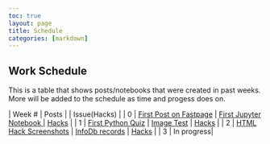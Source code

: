 ```yaml
---
toc: true
layout: page
title: Schedule
categories: [markdown]
---
```


## Work Schedule

This is a table that shows posts/notebooks that were created in past weeks. More will be added to the schedule as time and progess does on.

| Week # | Posts |  | Issue(Hacks) |
| 0 | [First Post on Fastpage](https://q-tipwithaface.github.io/Q-tip/2022/08/21/Lucas-First-Post.html) | [First Jupyter Notebook ](https://q-tipwithaface.github.io/Q-tip/fastpages/jupyter/python/2022/08/21/Lucas-First-Notebook-v2.html) | [Hacks](https://github.com/Q-tipwithaface/Q-tip/issues/3) |
| 1 | [First Python Quiz](https://q-tipwithaface.github.io/Q-tip/2022/08/28/python_quiz.html) | [Image Test](https://q-tipwithaface.github.io/Q-tip/markdown/2022/08/29/postwithimage.html) | [Hacks](https://github.com/Q-tipwithaface/Q-tip/issues/4) |
| 2 | [HTML Hack Screenshots](https://q-tipwithaface.github.io/Q-tip/2022/09/02/Screenshot-of-temporarily-remote-theme.html) | [InfoDb records](https://q-tipwithaface.github.io/Q-tip/fastpages/python/2022/08/30/Lucas_Python_list_title.html) | [Hacks](https://github.com/Q-tipwithaface/Q-tip/issues/5) |
| 3 | In progress|

